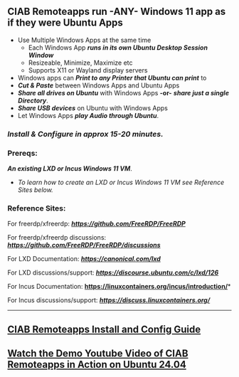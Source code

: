 ## CIAB Remoteapps run -ANY- Windows 11 app as if they were Ubuntu Apps
- Use Multiple Windows Apps at the same time
   - Each Windows App ***runs in its own Ubuntu Desktop Session Window***
   - Resizeable, Minimize, Maximize etc
   - Supports X11 or Wayland display servers 
- Windows apps can ***Print to any Printer that Ubuntu can print*** to
- ***Cut & Paste*** between Windows Apps and Ubuntu Apps
- ***Share all drives on Ubuntu*** with Windows Apps **-or-** ***share just a single Directory***.
- ***Share USB devices*** on Ubuntu with Windows Apps
- Let Windows Apps ***play Audio through Ubuntu***.

### *Install & Configure in approx 15-20 minutes.*

### Prereqs:
***An existing LXD or Incus Windows 11 VM***.
- *To learn how to create an LXD or Incus Windows 11 VM see Reference Sites below.*

### Reference Sites:

For freerdp/xfreerdp: ***https://github.com/FreeRDP/FreeRDP***    

For freerdp/xfreerdp discussions: ***https://github.com/FreeRDP/FreeRDP/discussions***

For LXD Documentation: ***https://canonical.com/lxd***   

For LXD discussions/support: ***https://discourse.ubuntu.com/c/lxd/126***   

For Incus Documentation:  **https://linuxcontainers.org/incus/introduction/***   

For Incus discussions/support:  ***https://discuss.linuxcontainers.org/***   

---
## [CIAB Remoteapps Install and Config Guide](https://github.com/bmullan/ciab-remoteapps/blob/main/CIAB%20Remoteapps%20Install%20and%20Config%20Guide.pdf)

## [Watch the Demo Youtube Video of CIAB Remoteapps in Action on Ubuntu 24.04](https://youtu.be/q-p3xN5Cfug?si=1zuxb_dq8i_96T_L)
